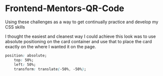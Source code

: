 # Frontend-Mentors-QR-Code

Using these challenges as a way to get continually practice and develop my CSS skills

I thought the easiest and cleanest way I could achieve this look was to use absolute positioning on the card container and use that to place the card exactly on the where I wanted it on the page.

```css
position: absolute;
	top: 50%;
	left: 50%;
	transform: translate(-50%, -50%);
```


